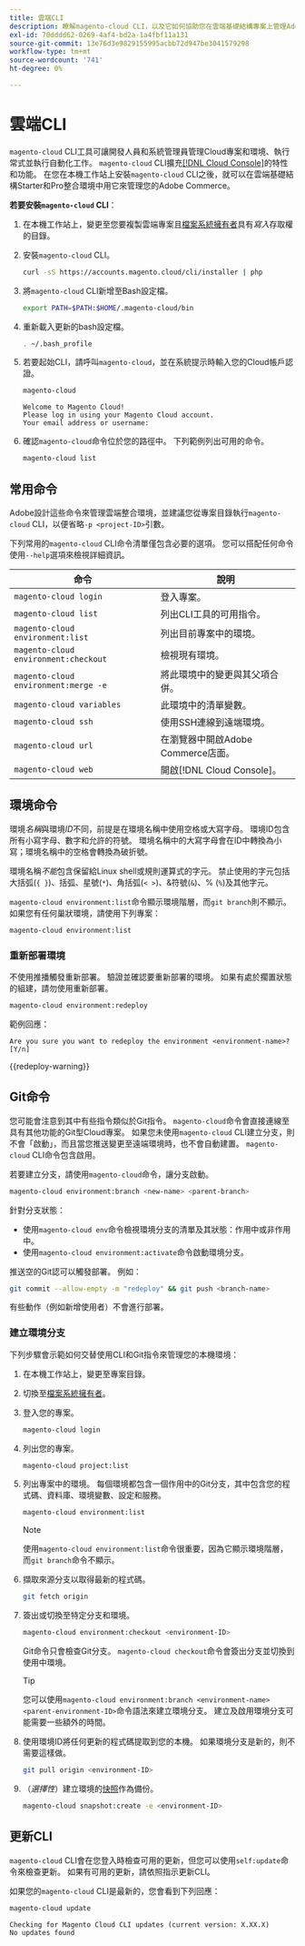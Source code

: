 ```yaml
---
title: 雲端CLI
description: 瞭解magento-cloud CLI，以及它如何協助您在雲端基礎結構專案上管理Adobe Commerce的本機開發環境。
exl-id: 70dddd62-0269-4af4-bd2a-1a4fbf11a131
source-git-commit: 13e76d3e9829155995acbb72d947be3041579298
workflow-type: tm+mt
source-wordcount: '741'
ht-degree: 0%

---
```



# 雲端CLI

`magento-cloud` CLI工具可讓開發人員和系統管理員管理Cloud專案和環境、執行常式並執行自動化工作。 `magento-cloud` CLI擴充[[!DNL Cloud Console]](../../get-started/cloud-console.md)的特性和功能。 在您在本機工作站上安裝`magento-cloud` CLI之後，就可以在雲端基礎結構Starter和Pro整合環境中用它來管理您的Adobe Commerce。

**若要安裝`magento-cloud` CLI**：

1. 在本機工作站上，變更至您要複製雲端專案且[檔案系統擁有者](https://experienceleague.adobe.com/docs/commerce-operations/installation-guide/prerequisites/file-system/configure-permissions.html)具有&#x200B;_寫入_&#x200B;存取權的目錄。

1. 安裝`magento-cloud` CLI。

   ```bash
   curl -sS https://accounts.magento.cloud/cli/installer | php
   ```

1. 將`magento-cloud` CLI新增至Bash設定檔。

   ```bash
   export PATH=$PATH:$HOME/.magento-cloud/bin
   ```

1. 重新載入更新的bash設定檔。

   ```bash
   . ~/.bash_profile
   ```

1. 若要起始CLI，請呼叫`magento-cloud`，並在系統提示時輸入您的Cloud帳戶認證。

   ```bash
   magento-cloud
   ```

   ```terminal
   Welcome to Magento Cloud!
   Please log in using your Magento Cloud account.
   Your email address or username:
   ```

1. 確認`magento-cloud`命令位於您的路徑中。 下列範例列出可用的命令。

   ```bash
   magento-cloud list
   ```

## 常用命令

Adobe設計這些命令來管理雲端整合環境，並建議您從專案目錄執行`magento-cloud` CLI，以便省略`-p <project-ID>`引數。

下列常用的`magento-cloud` CLI命令清單僅包含必要的選項。 您可以搭配任何命令使用`--help`選項來檢視詳細資訊。

| 命令 | 說明 |
| ------------------------------------ | -------------------------------------------------- |
| `magento-cloud login` | 登入專案。 |
| `magento-cloud list` | 列出CLI工具的可用指令。 |
| `magento-cloud environment:list` | 列出目前專案中的環境。 |
| `magento-cloud environment:checkout` | 檢視現有環境。 |
| `magento-cloud environment:merge -e` | 將此環境中的變更與其父項合併。 |
| `magento-cloud variables` | 此環境中的清單變數。 |
| `magento-cloud ssh` | 使用SSH連線到遠端環境。 |
| `magento-cloud url` | 在瀏覽器中開啟Adobe Commerce店面。 |
| `magento-cloud web` | 開啟[!DNL Cloud Console]。 |

## 環境命令

環境&#x200B;_名稱_&#x200B;與環境&#x200B;_ID_&#x200B;不同，前提是在環境名稱中使用空格或大寫字母。 環境ID包含所有小寫字母、數字和允許的符號。 環境名稱中的大寫字母會在ID中轉換為小寫；環境名稱中的空格會轉換為破折號。

環境名稱&#x200B;_不能_&#x200B;包含保留給Linux shell或規則運算式的字元。 禁止使用的字元包括大括弧(`{ }`)、括弧、星號(`*`)、角括弧(`< >`)、&amp;符號(`&`)、% (`%`)及其他字元。

`magento-cloud environment:list`命令顯示環境階層，而`git branch`則不顯示。 如果您有任何巢狀環境，請使用下列專案：

```bash
magento-cloud environment:list
```

### 重新部署環境

不使用推播觸發重新部署。 驗證並確認要重新部署的環境。 如果有處於擱置狀態的組建，請勿使用重新部署。

```bash
magento-cloud environment:redeploy
```

範例回應：

```terminal
Are you sure you want to redeploy the environment <environment-name>? [Y/n]
```

{{redeploy-warning}}

## Git命令

您可能會注意到其中有些指令類似於Git指令。 `magento-cloud`命令會直接連線至具有其他功能的Git型Cloud專案。 如果您未使用`magento-cloud` CLI建立分支，則不會「啟動」，而且當您推送變更至遠端環境時，也不會自動建置。 `magento-cloud` CLI命令包含啟用。

若要建立分支，請使用`magento-cloud`命令，讓分支啟動。

```bash
magento-cloud environment:branch <new-name> <parent-branch>
```

針對分支狀態：

- 使用`magento-cloud env`命令檢視環境分支的清單及其狀態：作用中或非作用中。
- 使用`magento-cloud environment:activate`命令啟動環境分支。

推送空的Git認可以觸發部署。 例如：

```bash
git commit --allow-empty -m "redeploy" && git push <branch-name>
```

有些動作（例如新增使用者）不會進行部署。

### 建立環境分支

下列步驟會示範如何交替使用CLI和Git指令來管理您的本機環境：

1. 在本機工作站上，變更至專案目錄。

1. 切換至[檔案系統擁有者](https://experienceleague.adobe.com/docs/commerce-operations/installation-guide/prerequisites/file-system/configure-permissions.html)。

1. 登入您的專案。

   ```bash
   magento-cloud login
   ```

1. 列出您的專案。

   ```bash
   magento-cloud project:list
   ```

1. 列出專案中的環境。 每個環境都包含一個作用中的Git分支，其中包含您的程式碼、資料庫、環境變數、設定和服務。

   ```bash
   magento-cloud environment:list
   ```

   >[!NOTE]
   >
   >使用`magento-cloud environment:list`命令很重要，因為它顯示環境階層，而`git branch`命令不顯示。

1. 擷取來源分支以取得最新的程式碼。

   ```bash
   git fetch origin
   ```

1. 簽出或切換至特定分支和環境。

   ```bash
   magento-cloud environment:checkout <environment-ID>
   ```

   Git命令只會檢查Git分支。 `magento-cloud checkout`命令會簽出分支並切換到使用中環境。

   >[!TIP]
   >
   >您可以使用`magento-cloud environment:branch <environment-name> <parent-environment-ID>`命令語法來建立環境分支。 建立及啟用環境分支可能需要一些額外的時間。

1. 使用環境ID將任何更新的程式碼提取到您的本機。 如果環境分支是新的，則不需要這樣做。

   ```bash
   git pull origin <environment-ID>
   ```

1. （_選擇性_）建立環境的[快照](../storage/snapshots.md)作為備份。

   ```bash
   magento-cloud snapshot:create -e <environment-ID>
   ```

## 更新CLI

`magento-cloud` CLI會在您登入時檢查可用的更新，但您可以使用`self:update`命令來檢查更新。 如果有可用的更新，請依照指示更新CLI。

如果您的`magento-cloud` CLI是最新的，您會看到下列回應：

```bash
magento-cloud update
```

```terminal
Checking for Magento Cloud CLI updates (current version: X.XX.X)
No updates found
```
